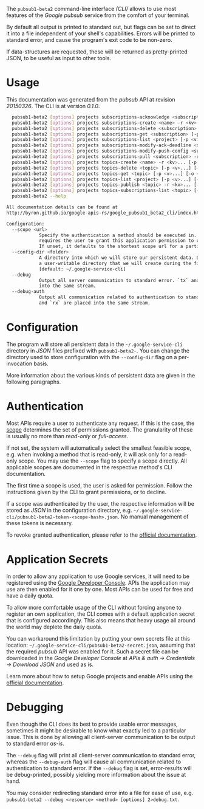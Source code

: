 <!---
DO NOT EDIT !
This file was generated automatically from 'src/mako/cli/README.md.mako'
DO NOT EDIT !
-->
The `pubsub1-beta2` command-line interface *(CLI)* allows to use most features of the *Google pubsub* service from the comfort of your terminal.

By default all output is printed to standard out, but flags can be set to direct it into a file independent of your shell's
capabilities. Errors will be printed to standard error, and cause the program's exit code to be non-zero.

If data-structures are requested, these will be returned as pretty-printed JSON, to be useful as input to other tools.

# Usage

This documentation was generated from the *pubsub* API at revision *20150326*. The CLI is at version *0.1.0*.

```bash
  pubsub1-beta2 [options] projects subscriptions-acknowledge <subscription> -r <kv>... [-p <v>...] [-o <out>]
  pubsub1-beta2 [options] projects subscriptions-create <name> -r <kv>... [-p <v>...] [-o <out>]
  pubsub1-beta2 [options] projects subscriptions-delete <subscription> [-p <v>...] [-o <out>]
  pubsub1-beta2 [options] projects subscriptions-get <subscription> [-p <v>...] [-o <out>]
  pubsub1-beta2 [options] projects subscriptions-list <project> [-p <v>...] [-o <out>]
  pubsub1-beta2 [options] projects subscriptions-modify-ack-deadline <subscription> -r <kv>... [-p <v>...] [-o <out>]
  pubsub1-beta2 [options] projects subscriptions-modify-push-config <subscription> -r <kv>... [-p <v>...] [-o <out>]
  pubsub1-beta2 [options] projects subscriptions-pull <subscription> -r <kv>... [-p <v>...] [-o <out>]
  pubsub1-beta2 [options] projects topics-create <name> -r <kv>... [-p <v>...] [-o <out>]
  pubsub1-beta2 [options] projects topics-delete <topic> [-p <v>...] [-o <out>]
  pubsub1-beta2 [options] projects topics-get <topic> [-p <v>...] [-o <out>]
  pubsub1-beta2 [options] projects topics-list <project> [-p <v>...] [-o <out>]
  pubsub1-beta2 [options] projects topics-publish <topic> -r <kv>... [-p <v>...] [-o <out>]
  pubsub1-beta2 [options] projects topics-subscriptions-list <topic> [-p <v>...] [-o <out>]
  pubsub1-beta2 --help

All documentation details can be found at
http://byron.github.io/google-apis-rs/google_pubsub1_beta2_cli/index.html

Configuration:
  --scope <url>  
            Specify the authentication a method should be executed in. Each scope 
            requires the user to grant this application permission to use it.
            If unset, it defaults to the shortest scope url for a particular method.
  --config-dir <folder>
            A directory into which we will store our persistent data. Defaults to 
            a user-writable directory that we will create during the first invocation.
            [default: ~/.google-service-cli]
  --debug
            Output all server communication to standard error. `tx` and `rx` are placed 
            into the same stream.
  --debug-auth
            Output all communication related to authentication to standard error. `tx` 
            and `rx` are placed into the same stream.

```

# Configuration

The program will store all persistent data in the `~/.google-service-cli` directory in *JSON* files prefixed with `pubsub1-beta2-`.  You can change the directory used to store configuration with the `--config-dir` flag on a per-invocation basis.

More information about the various kinds of persistent data are given in the following paragraphs.

# Authentication

Most APIs require a user to authenticate any request. If this is the case, the [scope][scopes] determines the 
set of permissions granted. The granularity of these is usually no more than *read-only* or *full-access*.

If not set, the system will automatically select the smallest feasible scope, e.g. when invoking a
method that is read-only, it will ask only for a read-only scope. 
You may use the `--scope` flag to specify a scope directly. 
All applicable scopes are documented in the respective method's CLI documentation.

The first time a scope is used, the user is asked for permission. Follow the instructions given 
by the CLI to grant permissions, or to decline.

If a scope was authenticated by the user, the respective information will be stored as *JSON* in the configuration
directory, e.g. `~/.google-service-cli/pubsub1-beta2-token-<scope-hash>.json`. No manual management of these tokens
is necessary.

To revoke granted authentication, please refer to the [official documentation][revoke-access].

# Application Secrets

In order to allow any application to use Google services, it will need to be registered using the 
[Google Developer Console][google-dev-console]. APIs the application may use are then enabled for it
one by one. Most APIs can be used for free and have a daily quota.

To allow more comfortable usage of the CLI without forcing anyone to register an own application, the CLI
comes with a default application secret that is configured accordingly. This also means that heavy usage
all around the world may deplete the daily quota.

You can workaround this limitation by putting your own secrets file at this location: 
`~/.google-service-cli/pubsub1-beta2-secret.json`, assuming that the required *pubsub* API 
was enabled for it. Such a secret file can be downloaded in the *Google Developer Console* at 
*APIs & auth -> Credentials -> Download JSON* and used as is.

Learn more about how to setup Google projects and enable APIs using the [official documentation][google-project-new].


# Debugging

Even though the CLI does its best to provide usable error messages, sometimes it might be desirable to know
what exactly led to a particular issue. This is done by allowing all client-server communication to be 
output to standard error *as-is*.

The `--debug` flag will print all client-server communication to standard error, whereas the `--debug-auth` flag
will cause all communication related to authentication to standard error.
If the `--debug` flag is set, error-results will be debug-printed, possibly yielding more information about the 
issue at hand.

You may consider redirecting standard error into a file for ease of use, e.g. `pubsub1-beta2 --debug <resource> <method> [options] 2>debug.txt`.


[scopes]: https://developers.google.com/+/api/oauth#scopes
[revoke-access]: http://webapps.stackexchange.com/a/30849
[google-dev-console]: https://console.developers.google.com/
[google-project-new]: https://developers.google.com/console/help/new/